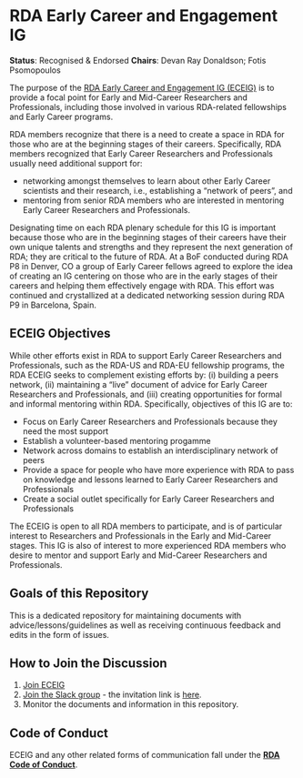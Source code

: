 # RDA Early Career and Engagement IG

**Status**: Recognised & Endorsed
**Chairs**: Devan Ray Donaldson; Fotis Psomopoulos

The purpose of the [RDA Early Career and Engagement IG (ECEIG)](https://www.rd-alliance.org/groups/early-career-and-engagement-ig)  is to provide a focal point for Early and Mid-Career Researchers and Professionals, including those involved in various RDA-related fellowships and Early Career programs.

RDA members recognize that there is a need to create a space in RDA for those who are at the beginning stages of their careers. Specifically, RDA members recognized that Early Career Researchers and Professionals usually need additional support for:
- networking amongst themselves to learn about other Early Career scientists and their research, i.e., establishing a “network of peers”, and
- mentoring from senior RDA members who are interested in mentoring Early Career Researchers and Professionals.

Designating time on each RDA plenary schedule for this IG is important because those who are in the beginning stages of their careers have their own unique talents and strengths and they represent the next generation of RDA; they are critical to the future of RDA. At a BoF conducted during RDA P8 in Denver, CO a group of Early Career fellows agreed to explore the idea of creating an IG centering on those who are in the early stages of their careers and helping them effectively engage with RDA.  This effort was continued and crystallized at a dedicated networking session during RDA P9 in Barcelona, Spain.

## ECEIG Objectives
While other efforts exist in RDA to support Early Career Researchers and Professionals, such as the RDA-US and RDA-EU fellowship programs, the RDA ECEIG seeks to complement existing efforts by: (i) building a peers network, (ii) maintaining a “live” document of advice for Early Career Researchers and Professionals, and (iii) creating opportunities for formal and informal mentoring within RDA. Specifically, objectives of this IG are to:
- Focus on Early Career Researchers and Professionals because they need the most support
- Establish a volunteer-based mentoring progamme
- Network across domains to establish an interdisciplinary network of peers
- Provide a space for people who have more experience with RDA to pass on knowledge and lessons learned to Early Career Researchers and Professionals
- Create a social outlet specifically for Early Career Researchers and Professionals

The ECEIG is open to all RDA members to participate, and is of particular interest to Researchers and Professionals in the Early and Mid-Career stages. This IG is also of interest to more experienced RDA members who desire to mentor and support Early and Mid-Career Researchers and Professionals.

## Goals of this Repository
This is a dedicated repository for maintaining documents with advice/lessons/guidelines as well as receiving continuous feedback and edits in the form of issues.

## How to Join the Discussion
1. [Join ECEIG](https://www.rd-alliance.org/groups/early-career-and-engagement-ig)
2. [Join the Slack group](https://rda-eceig.slack.com/) - the invitation link is [here](https://join.slack.com/t/rda-eceig/shared_invite/enQtMzAwMzA0NzQxMjE2LWMxMWJhZmMyM2VhOWE2YmE2NjMyZTUxNWI4NTNiMjY2ZjQ1YWUzNjNiMDY4ZDkzZmZmMDE2ZGNkNWYwOTlmMWU).
3. Monitor the documents and information in this repository.

## Code of Conduct
ECEIG and any other related forms of communication fall under the [**RDA Code of Conduct**](https://www.rd-alliance.org/group/rda-council-private/outcomes/draft-comment-rda-code-conduct).
